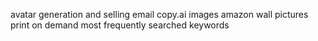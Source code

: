 avatar generation and selling
email
copy.ai
images
amazon wall pictures 
print on demand
most frequently searched keywords 
